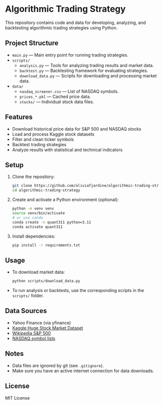 # Algorithmic Trading Strategy

This repository contains code and data for developing, analyzing, and backtesting algorithmic trading strategies using Python.

## Project Structure

- `main.py` — Main entry point for running trading strategies.
- `scripts/`
  - `analysis.py` — Tools for analyzing trading results and market data.
  - `backtest.py` — Backtesting framework for evaluating strategies.
  - `download_data.py` — Scripts for downloading and processing market data.
- `data/`
  - `nasdaq_screener.csv` — List of NASDAQ symbols.
  - `prices_*.pkl` — Cached price data.
  - `stocks/` — Individual stock data files.

## Features
- Download historical price data for S&P 500 and NASDAQ stocks
- Load and process Kaggle stock datasets
- Filter and clean ticker symbols
- Backtest trading strategies
- Analyze results with statistical and technical indicators

## Setup
1. Clone the repository:
   ```bash
   git clone https://github.com/oliviafjardine/algorithmic-trading-strategy.git
   cd algorithmic-trading-strategy
   ```
2. Create and activate a Python environment (optional):
   ```bash
   python -m venv venv
   source venv/bin/activate
   # or use conda
   conda create -n quant311 python=3.11
   conda activate quant311
   ```
3. Install dependencies:
   ```bash
   pip install -r requirements.txt
   ```

## Usage
- To download market data:
  ```bash
  python scripts/download_data.py
  ```
- To run analysis or backtests, use the corresponding scripts in the `scripts/` folder.

## Data Sources
- Yahoo Finance (via yfinance)
- [Kaggle Huge Stock Market Dataset](https://www.kaggle.com/datasets/borismarjanovic/price-volume-data-for-all-us-stocks-etfs#)
- [Wikipedia S&P 500](https://en.wikipedia.org/wiki/List_of_S%26P_500_companies)
- [NASDAQ symbol lists](https://www.nasdaq.com/market-activity/stocks/screener)

## Notes
- Data files are ignored by git (see `.gitignore`).
- Make sure you have an active internet connection for data downloads.

## License
MIT License